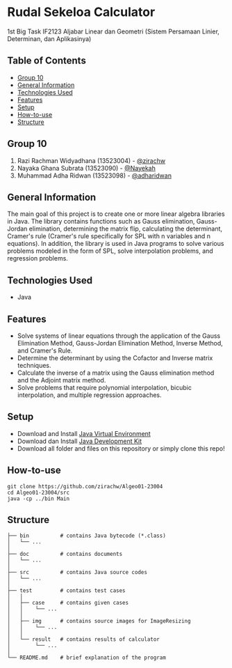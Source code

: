 # Rudal Sekeloa Calculator

1st Big Task IF2123 Aljabar Linear dan Geometri (Sistem Persamaan Linier, Determinan, dan Aplikasinya)

## Table of Contents

- [Group 10](#group-10)
- [General Information](#general-information)
- [Technologies Used](#technologies-used)
- [Features](#features)
- [Setup](#setup)
- [How-to-use](#how-to-use)
- [Structure](#structure)

## Group 10

1. Razi Rachman Widyadhana (13523004) - [@zirachw](https://github.com/zirachw)
2. Nayaka Ghana Subrata (13523090) - [@Nayekah](https://github.com/Nayekah)
3. Muhammad Adha Ridwan (13523098) - [@adharidwan](https://github.com/adharidwan)

## General Information

The main goal of this project is to create one or more linear algebra libraries in Java. The library contains functions such as
Gauss elimination, Gauss-Jordan elimination, determining the matrix flip, calculating the determinant, Cramer's rule (Cramer's rule specifically for SPL with n variables and n equations).
In addition, the library is used in Java programs to solve various problems modeled in the form of SPL, solve interpolation problems, and regression problems.

## Technologies Used

- Java

## Features

- Solve systems of linear equations through the application of the Gauss Elimination Method, Gauss-Jordan Elimination Method, Inverse Method, and Cramer's Rule.
- Determine the determinant by using the Cofactor and Inverse matrix techniques.
- Calculate the inverse of a matrix using the Gauss elimination method and the Adjoint matrix method.
- Solve problems that require polynomial interpolation, bicubic interpolation, and multiple regression approaches.

## Setup

- Download and Install [Java Virtual Environment](https://www.java.com/en/download/)
- Download dan Install [Java Development Kit](https://www.oracle.com/java/technologies/downloads/)
- Download all folder and files on this repository or simply clone this repo!

## How-to-use

    git clone https://github.com/zirachw/Algeo01-23004
    cd Algeo01-23004/src
    java -cp ../bin Main

## Structure

```
├── bin          # contains Java bytecode (*.class)
│   └── ...
│
├── doc          # contains documents
│   └── ...
│
├── src          # contains Java source codes
│   └── ...
│
├── test         # contains test cases
│   │
│   ├── case     # contains given cases
│   │    └── ...
│   │
│   ├── img      # contains source images for ImageResizing
│   │    └── ...
│   │
│   └── result   # contains results of calculator
│        └── ...
│   
└── README.md    # brief explanation of the program
```
